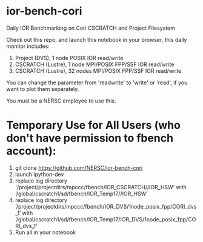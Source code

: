 # ior-bench-cori
Daily IOR Benchmarking on Cori CSCRATCH and Project Filesystem

Check out this repo, and launch this notebook in your browser, this daily monitor includes:
  1. Project (DVS), 1 node POSIX IOR read/write
  2. CSCRATCH (Lustre), 1 node MPI/POSIX FPP/SSF IOR read/write
  3. CSCRATCH (Lustre), 32 nodes MPI/POSIX FPP/SSF IOR read/write
  
You can change the parameter from 'readwrite' to 'write' or 'read', if you want to plot them separately.

You must be a NERSC employee to use this.   


# Temporary Use for All Users (who don't have permission to fbench account):

1. git clone https://github.com/NERSC/ior-bench-cori
2. launch ipython-dev 
3. replace log directory '/project/projectdirs/mpccc/fbench/IOR_CSCRATCH//IOR_HSW’ with ‘/global/cscratch1/sd/fbench/IOR_Temp17//IOR_HSW’
4. replace log directory ‘/project/projectdirs/mpccc/fbench/IOR_DVS/1node_posix_fpp/CORI_dvs_1’ with ‘/global/cscratch1/sd/fbench/IOR_Temp17/IOR_DVS/1node_posix_fpp/CORI_dvs_1’
5. Run all in your notebook

